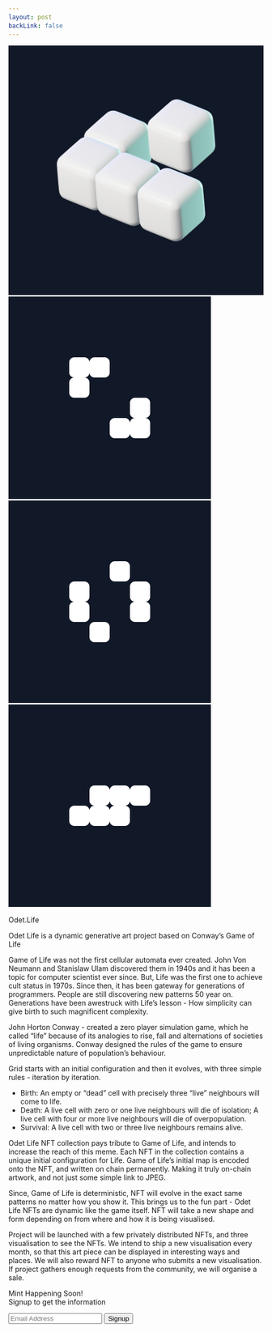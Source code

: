 ```yaml
---
layout: post
backLink: false
---
```


<div class="flex flex-col justify-center items-center bg-gray-900 text-gray-300 p-6 md:pt-10 md:pb-20 md:px-32">
  <div class="flex flex-col justify-evenly items-center">
    <div class="w-2/3 md:w-1/4">
      <img src="assets/GoL1bbg.gif">
    </div>
    <div class="grid place-content-center relative md:w-3/5">
      <div class="hidden md:block absolute bottom-0 -right-36 z-0">
        <img src="assets/gol_block_1.svg">
      </div>
      <div class="hidden md:block absolute -top-40 -right-10 z-0">
        <img src="assets/gol_block_2.svg">
      </div>
      <div class="hidden md:block absolute top-60 -left-40 z-0">
        <img src="assets/gol_block_3.svg">
      </div>
      <div class="z-10">
        <p class="text-gray-200 text-4xl md:text-6xl font-bold text-center mb-4 md:mb-8">Odet.Life</p>
        <article class="prose text-gray-300 max-w-none">
          <p>Odet Life is a dynamic generative art project based on Conway’s Game of Life</p>
          <p>Game of Life was not the first cellular automata ever created. John Von Neumann and Stanislaw Ulam discovered them in 1940s and it has been a topic for computer scientist ever since.
        But, Life was the first one to achieve cult status in 1970s. Since then, it has been gateway for generations of programmers. People are still discovering new patterns 50 year
        on. Generations have been awestruck with Life’s lesson - How simplicity can give birth to such magnificent complexity.</p>
          <p>John Horton Conway - created a zero player simulation game, which he called “life” because of its analogies to rise, fall
        and alternations of societies of living organisms. Conway designed the rules of the game to ensure unpredictable nature of population’s behaviour.</p>
          <p>Grid starts with an initial configuration and then it evolves, with three simple rules - iteration by iteration.</p>
          <ul>
            <li>Birth: An empty or “dead” cell with precisely three “live”
            neighbours will come to life.</li>
            <li>Death: A live cell with zero or one live neighbours will die of isolation; A live cell with four or more live neighbours will die of overpopulation.</li>
            <li>Survival: A live cell with two or three live neighbours remains alive.</li>
            </ul>
          <p>Odet Life NFT collection pays tribute to Game of Life, and intends to increase the reach of this meme. Each NFT in the collection contains a unique initial configuration for Life.
          Game of Life’s initial map is encoded onto the NFT, and written on chain permanently. Making it truly on-chain artwork, and not just some simple link to JPEG.</p>
          <p>Since, Game of Life is deterministic, NFT will evolve in the exact same patterns no matter how you show it. This brings us to the fun part - Odet Life NFTs are dynamic like the game
          itself. NFT will take a new shape and form depending on from where and how it is being visualised.</p>
          <p>Project will be launched with a few privately distributed NFTs, and three visualisation to see the NFTs. We intend to ship a new visualisation every month, so that this art piece can be displayed in interesting ways and places. We will also reward NFT to anyone who submits a new visualisation. If project gathers enough requests from the community, we will organise a sale.</p>
        </article>
      </div>
    </div>
  </div>
  <div class="flex flex-col bg-gray-800 w-full md:w-1/2 rounded-lg mt-6 md:mt-12 p-4">
  <p class="text-center text-lg font-semibold mb-3">Mint Happening Soon!<br>Signup to get the information</p>
    <form class="flex flex-row gap-4 justify-between items-center" action="https://app.convertkit.com/forms/3221811/subscriptions" method="post" data-sv-form="3221811" data-uid="19d88e82b2">
      <input class="text-black bg-white focus:ring-2 focus:outline-none focus:ring-blue-500 font-medium rounded-lg text-sm w-4/5 py-3.5 text-center md:mr-0" type="email" value="" name="email_address" placeholder="Email Address" id="email" required>
      <input type="submit" data-element="submit" class="subscribe" value="Signup" class="text-white bg-blue-700 hover:bg-blue-600 focus:ring-2 focus:outline-none focus:ring-blue-500 font-medium rounded-lg text-sm w-1/5 py-3.5 text-center md:mr-0">
    </form>
  </div>
</div>
<div id="sketch-holder"/>
<script src="{{ "/assets/sketch.js" | relative_url }}"></script>
